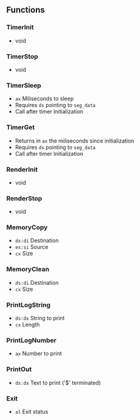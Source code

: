 
Functions
---------

### TimerInit
- void

### TimerStop
- void

### TimerSleep
- `ax` Miliseconds to sleep
- Requires `ds` pointing to `seg_data`
- Call after timer Initialization

### TimerGet
- Returns in `ax` the miliseconds since initialization
- Requires `ds` pointing to `seg_data`
- Call after timer Initialization

### RenderInit
- void

### RenderStop
- void

### MemoryCopy
- `ds:di` Destination
- `es:si` Source
- `cx`    Size

### MemoryClean
- `ds:di` Destination
- `cx`    Size

### PrintLogString
- `ds:dx` String to print
- `cx`    Length

### PrintLogNumber
- `ax` Number to print

### PrintOut
- `ds:dx` Text to print ('$' terminated)

### Exit
- `al` Exit status
